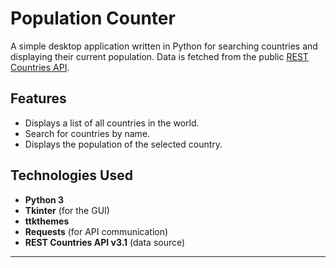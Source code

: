 # Population Counter 

A simple desktop application written in Python for searching countries and displaying their current population. Data is fetched from the public [REST Countries API](https://restcountries.com/).

## Features

* Displays a list of all countries in the world.
* Search for countries by name.
* Displays the population of the selected country.

## Technologies Used

* **Python 3**
* **Tkinter** (for the GUI)
* **ttkthemes** 
* **Requests** (for API communication)
* **REST Countries API v3.1** (data source)


---


